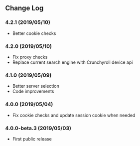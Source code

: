 ## Change Log

### 4.2.1 (2019/05/10)
- Better cookie checks

### 4.2.0 (2019/05/10)
- Fix proxy checks
- Replace current search engine with Crunchyroll device api

### 4.1.0 (2019/05/09)
- Better server selection
- Code improvements

### 4.0.0 (2019/05/04)
- Fix cookie checks and update session cookie when needed

### 4.0.0-beta.3 (2019/05/03)
- First public release

